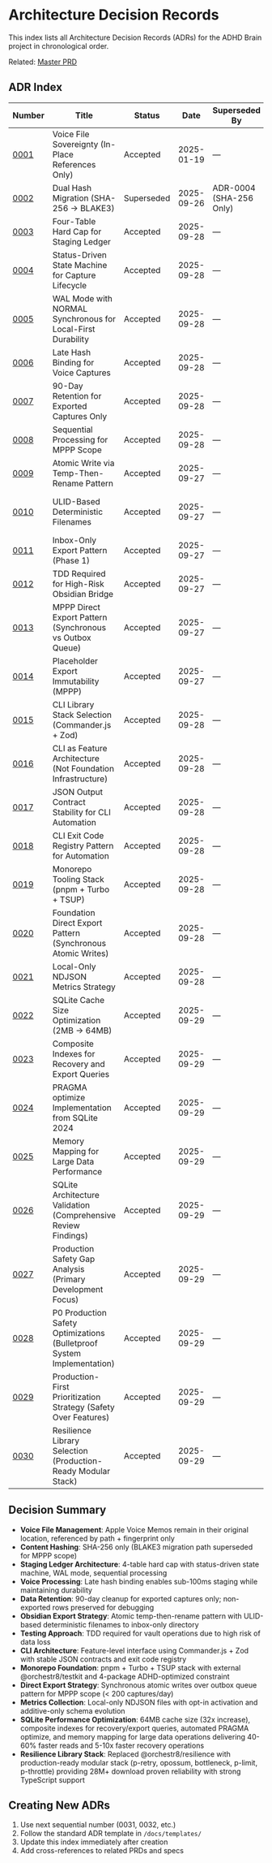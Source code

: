 # Architecture Decision Records

This index lists all Architecture Decision Records (ADRs) for the ADHD Brain project in chronological order.

Related: [Master PRD](/docs/master/prd-master.md)

## ADR Index

| Number                                                   | Title                                                                  | Status     | Date       | Superseded By           | Links                             |
| -------------------------------------------------------- | ---------------------------------------------------------------------- | ---------- | ---------- | ----------------------- | --------------------------------- |
| [0001](0001-voice-file-sovereignty.md)                   | Voice File Sovereignty (In-Place References Only)                      | Accepted   | 2025-01-19 | —                       | Capture, Staging Ledger           |
| [0002](0002-dual-hash-migration.md)                      | Dual Hash Migration (SHA-256 → BLAKE3)                                 | Superseded | 2025-09-26 | ADR-0004 (SHA-256 Only) | Staging Ledger, CLI               |
| [0003](0003-four-table-hard-cap.md)                      | Four-Table Hard Cap for Staging Ledger                                 | Accepted   | 2025-09-28 | —                       | Staging Ledger                    |
| [0004](0004-status-driven-state-machine.md)              | Status-Driven State Machine for Capture Lifecycle                      | Accepted   | 2025-09-28 | —                       | Staging Ledger                    |
| [0005](0005-wal-mode-normal-sync.md)                     | WAL Mode with NORMAL Synchronous for Local-First Durability            | Accepted   | 2025-09-28 | —                       | Staging Ledger                    |
| [0006](0006-late-hash-binding-voice.md)                  | Late Hash Binding for Voice Captures                                   | Accepted   | 2025-09-28 | —                       | Staging Ledger, Capture           |
| [0007](0007-90-day-retention-exported-only.md)           | 90-Day Retention for Exported Captures Only                            | Accepted   | 2025-09-28 | —                       | Staging Ledger                    |
| [0008](0008-sequential-processing-mppp.md)               | Sequential Processing for MPPP Scope                                   | Accepted   | 2025-09-28 | —                       | Staging Ledger                    |
| [0009](0009-atomic-write-temp-rename-pattern.md)         | Atomic Write via Temp-Then-Rename Pattern                              | Accepted   | 2025-09-27 | —                       | Obsidian Bridge                   |
| [0010](0010-ulid-deterministic-filenames.md)             | ULID-Based Deterministic Filenames                                     | Accepted   | 2025-09-27 | —                       | Obsidian Bridge, Staging Ledger   |
| [0011](0011-inbox-only-export-pattern.md)                | Inbox-Only Export Pattern (Phase 1)                                    | Accepted   | 2025-09-27 | —                       | Obsidian Bridge                   |
| [0012](0012-tdd-required-high-risk.md)                   | TDD Required for High-Risk Obsidian Bridge                             | Accepted   | 2025-09-27 | —                       | Obsidian Bridge, Testing          |
| [0013](0013-mppp-direct-export-pattern.md)               | MPPP Direct Export Pattern (Synchronous vs Outbox Queue)               | Accepted   | 2025-09-27 | —                       | Capture, Obsidian Bridge          |
| [0014](0014-placeholder-export-immutability.md)          | Placeholder Export Immutability (MPPP)                                 | Accepted   | 2025-09-27 | —                       | Capture                           |
| [0015](0015-cli-library-stack.md)                        | CLI Library Stack Selection (Commander.js + Zod)                       | Accepted   | 2025-09-28 | —                       | CLI                               |
| [0016](0016-cli-as-feature-architecture.md)              | CLI as Feature Architecture (Not Foundation Infrastructure)            | Accepted   | 2025-09-28 | —                       | CLI                               |
| [0017](0017-json-output-contract-stability.md)           | JSON Output Contract Stability for CLI Automation                      | Accepted   | 2025-09-28 | —                       | CLI                               |
| [0018](0018-cli-exit-code-registry.md)                   | CLI Exit Code Registry Pattern for Automation                          | Accepted   | 2025-09-28 | —                       | CLI                               |
| [0019](0019-monorepo-tooling-stack.md)                   | Monorepo Tooling Stack (pnpm + Turbo + TSUP)                           | Accepted   | 2025-09-28 | —                       | Foundation                        |
| [0020](0020-foundation-direct-export-pattern.md)         | Foundation Direct Export Pattern (Synchronous Atomic Writes)           | Accepted   | 2025-09-28 | —                       | Foundation, Obsidian Bridge       |
| [0021](0021-local-metrics-ndjson-strategy.md)            | Local-Only NDJSON Metrics Strategy                                     | Accepted   | 2025-09-28 | —                       | Foundation, Metrics               |
| [0022](0022-sqlite-cache-size-optimization.md)           | SQLite Cache Size Optimization (2MB → 64MB)                            | Accepted   | 2025-09-29 | —                       | Staging Ledger, Performance       |
| [0023](0023-composite-indexes-recovery-export.md)        | Composite Indexes for Recovery and Export Queries                      | Accepted   | 2025-09-29 | —                       | Staging Ledger, Performance       |
| [0024](0024-pragma-optimize-implementation.md)           | PRAGMA optimize Implementation from SQLite 2024                        | Accepted   | 2025-09-29 | —                       | Staging Ledger, Performance       |
| [0025](0025-memory-mapping-large-data-performance.md)    | Memory Mapping for Large Data Performance                              | Accepted   | 2025-09-29 | —                       | Staging Ledger, Performance       |
| [0026](0026-sqlite-architecture-validation.md)           | SQLite Architecture Validation (Comprehensive Review Findings)         | Accepted   | 2025-09-29 | —                       | Staging Ledger, Architecture      |
| [0027](0027-production-safety-gap-analysis.md)           | Production Safety Gap Analysis (Primary Development Focus)             | Accepted   | 2025-09-29 | —                       | Staging Ledger, Production Safety |
| [0028](0028-p0-production-safety-optimizations.md)       | P0 Production Safety Optimizations (Bulletproof System Implementation) | Accepted   | 2025-09-29 | —                       | Staging Ledger, Production Safety |
| [0029](0029-production-first-prioritization-strategy.md) | Production-First Prioritization Strategy (Safety Over Features)        | Accepted   | 2025-09-29 | —                       | Strategy, Production Safety       |
| [0030](0030-resilience-library-selection.md)             | Resilience Library Selection (Production-Ready Modular Stack)          | Accepted   | 2025-09-29 | —                       | Foundation, Resilience            |

## Decision Summary

- **Voice File Management**: Apple Voice Memos remain in their original location, referenced by path + fingerprint only
- **Content Hashing**: SHA-256 only (BLAKE3 migration path superseded for MPPP scope)
- **Staging Ledger Architecture**: 4-table hard cap with status-driven state machine, WAL mode, sequential processing
- **Voice Processing**: Late hash binding enables sub-100ms staging while maintaining durability
- **Data Retention**: 90-day cleanup for exported captures only; non-exported rows preserved for debugging
- **Obsidian Export Strategy**: Atomic temp-then-rename pattern with ULID-based deterministic filenames to inbox-only directory
- **Testing Approach**: TDD required for vault operations due to high risk of data loss
- **CLI Architecture**: Feature-level interface using Commander.js + Zod with stable JSON contracts and exit code registry
- **Monorepo Foundation**: pnpm + Turbo + TSUP stack with external @orchestr8/testkit and 4-package ADHD-optimized constraint
- **Direct Export Strategy**: Synchronous atomic writes over outbox queue pattern for MPPP scope (< 200 captures/day)
- **Metrics Collection**: Local-only NDJSON files with opt-in activation and additive-only schema evolution
- **SQLite Performance Optimization**: 64MB cache size (32x increase), composite indexes for recovery/export queries, automated PRAGMA optimize, and memory mapping for large data operations delivering 40-60% faster reads and 5-10x faster recovery operations
- **Resilience Library Stack**: Replaced @orchestr8/resilience with production-ready modular stack (p-retry, opossum, bottleneck, p-limit, p-throttle) providing 28M+ download proven reliability with strong TypeScript support

## Creating New ADRs

1. Use next sequential number (0031, 0032, etc.)
2. Follow the standard ADR template in `/docs/templates/`
3. Update this index immediately after creation
4. Add cross-references to related PRDs and specs
